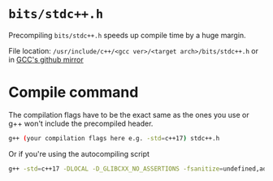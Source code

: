# `bits/stdc++.h`
Precompiling `bits/stdc++.h` speeds up compile time by a huge margin.

File location: `/usr/include/c++/<gcc ver>/<target arch>/bits/stdc++.h` or in [GCC's github mirror](https://github.com/gcc-mirror/gcc/blob/master/libstdc%2B%2B-v3/include/precompiled/stdc%2B%2B.h)

# Compile command
The compilation flags have to be the exact same as the ones you use or g++ won't include the precompiled header.
```sh
g++ (your compilation flags here e.g. -std=c++17) stdc++.h
```
Or if you're using the autocompiling script
```sh
g++ -std=c++17 -DLOCAL -D_GLIBCXX_NO_ASSERTIONS -fsanitize=undefined,address -g stdc++.h
```
